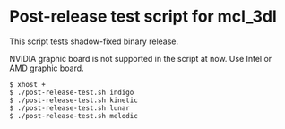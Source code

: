 # Post-release test script for mcl_3dl

This script tests shadow-fixed binary release.

NVIDIA graphic board is not supported in the script at now.
Use Intel or AMD graphic board.

```shell
$ xhost +
$ ./post-release-test.sh indigo
$ ./post-release-test.sh kinetic
$ ./post-release-test.sh lunar
$ ./post-release-test.sh melodic
```
